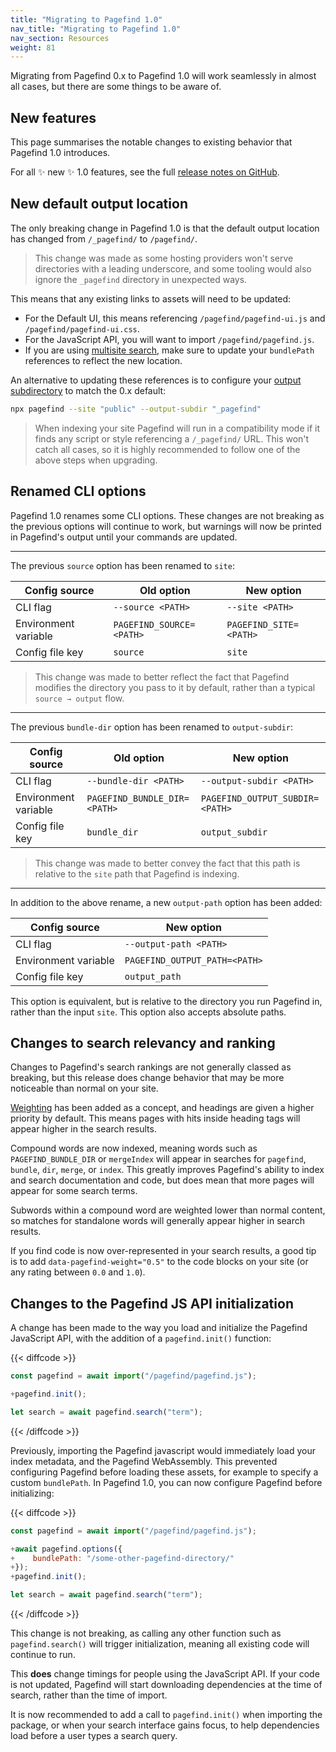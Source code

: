 ```yaml
---
title: "Migrating to Pagefind 1.0"
nav_title: "Migrating to Pagefind 1.0"
nav_section: Resources
weight: 81
---
```


Migrating from Pagefind 0.x to Pagefind 1.0 will work seamlessly in almost all cases, but there are some things to be aware of.

## New features

This page summarises the notable changes to existing behavior that Pagefind 1.0 introduces.

For all ✨ new ✨ 1.0 features, see the full [release notes on GitHub](https://github.com/pagefind/pagefind/releases).

## New default output location

The only breaking change in Pagefind 1.0 is that the default output location has changed from `/_pagefind/` to `/pagefind/`.

> This change was made as some hosting providers won't serve directories with a leading underscore, and some tooling would also ignore the `_pagefind` directory in unexpected ways.

This means that any existing links to assets will need to be updated:
  - For the Default UI, this means referencing `/pagefind/pagefind-ui.js` and `/pagefind/pagefind-ui.css`.
  - For the JavaScript API, you will want to import `/pagefind/pagefind.js`.
  - If you are using [multisite search](/docs/multisite/), make sure to update your `bundlePath` references to reflect the new location.

An alternative to updating these references is to configure your [output subdirectory](/docs/config-options/#output-subdirectory) to match the 0.x default:

```bash
npx pagefind --site "public" --output-subdir "_pagefind"
```

> When indexing your site Pagefind will run in a compatibility mode if it finds any script or style referencing a `/_pagefind/` URL. This won't catch all cases, so it is highly recommended to follow one of the above steps when upgrading.

## Renamed CLI options

Pagefind 1.0 renames some CLI options. These changes are not breaking as the previous options will continue to work, but warnings will now be printed in Pagefind's output until your commands are updated.

***

The previous `source` option has been renamed to `site`:

| Config source        | Old option               | New option             |
|----------------------|--------------------------|------------------------|
| CLI flag             | `--source <PATH>`        | `--site <PATH>`        |
| Environment variable | `PAGEFIND_SOURCE=<PATH>` | `PAGEFIND_SITE=<PATH>` |
| Config file key      | `source`                 | `site`                 |

> This change was made to better reflect the fact that Pagefind modifies the directory you pass to it by default, rather than a typical `source → output` flow.

***

The previous `bundle-dir` option has been renamed to `output-subdir`:

| Config source        | Old option                   | New option                      |
|----------------------|------------------------------|---------------------------------|
| CLI flag             | `--bundle-dir <PATH>`        | `--output-subdir <PATH>`        |
| Environment variable | `PAGEFIND_BUNDLE_DIR=<PATH>` | `PAGEFIND_OUTPUT_SUBDIR=<PATH>` |
| Config file key      | `bundle_dir`                 | `output_subdir`                 |

> This change was made to better convey the fact that this path is relative to the `site` path that Pagefind is indexing.

***

In addition to the above rename, a new `output-path` option has been added:

| Config source        | New option                    |
|----------------------|-------------------------------|
| CLI flag             | `--output-path <PATH>`        |
| Environment variable | `PAGEFIND_OUTPUT_PATH=<PATH>` |
| Config file key      | `output_path`                 |

This option is equivalent, but is relative to the directory you run Pagefind in, rather than the input `site`. This option also accepts absolute paths.

## Changes to search relevancy and ranking

Changes to Pagefind's search rankings are not generally classed as breaking, but this release does change behavior that may be more noticeable than normal on your site.

[Weighting](/docs/weighting/) has been added as a concept, and headings are given a higher priority by default. This means pages with hits inside heading tags will appear higher in the search results.

Compound words are now indexed, meaning words such as `PAGEFIND_BUNDLE_DIR` or `mergeIndex` will appear in searches for `pagefind`, `bundle`, `dir`, `merge`, or `index`. This greatly improves Pagefind's ability to index and search documentation and code, but does mean that more pages will appear for some search terms.

Subwords within a compound word are weighted lower than normal content, so matches for standalone words will generally appear higher in search results.

If you find code is now over-represented in your search results, a good tip is to add `data-pagefind-weight="0.5"` to the code blocks on your site (or any rating between `0.0` and `1.0`).

## Changes to the Pagefind JS API initialization

A change has been made to the way you load and initialize the Pagefind JavaScript API, with the addition of a `pagefind.init()` function:

{{< diffcode >}}
```js
const pagefind = await import("/pagefind/pagefind.js");

+pagefind.init();

let search = await pagefind.search("term");
```
{{< /diffcode >}}

Previously, importing the Pagefind javascript would immediately load your index metadata, and the Pagefind WebAssembly. This prevented configuring Pagefind before loading these assets, for example to specify a custom `bundlePath`.
In Pagefind 1.0, you can now configure Pagefind before initializing:

{{< diffcode >}}
```js
const pagefind = await import("/pagefind/pagefind.js");

+await pagefind.options({
+    bundlePath: "/some-other-pagefind-directory/"
+});
+pagefind.init();

let search = await pagefind.search("term");
```
{{< /diffcode >}}

This change is not breaking, as calling any other function such as `pagefind.search()` will trigger initialization, meaning all existing code will continue to run.

This **does** change timings for people using the JavaScript API. If your code is not updated, Pagefind will start downloading dependencies at the time of search, rather than the time of import.

It is now recommended to add a call to `pagefind.init()` when importing the package, or when your search interface gains focus, to help dependencies load before a user types a search query.
